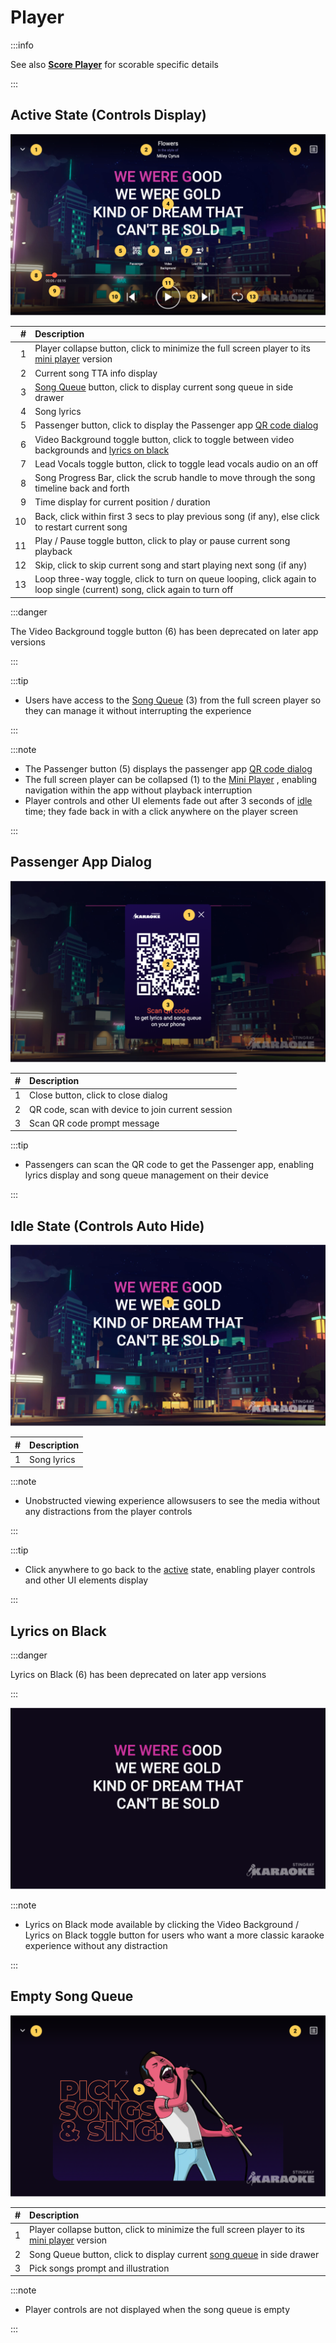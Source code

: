 # Player

:::info

See also [**Score Player**](../Scoring/Score%20Player.md) for scorable specific details

:::

## Active State (Controls Display)

![Player](./img/player.png)

|   # | Description                                                                                                                                 |
| --: | :------------------------------------------------------------------------------------------------------------------------------------------ |
|   1 | Player collapse button, click to minimize the full screen player to its [mini player](./Mini%20Player.md) version |
|   2 | Current song TTA info display                                                                                                               |
|   3 | [Song Queue](./Song%20Queue.md) button, click to display current song queue in side drawer                        |
|   4 | Song lyrics                                                                                                                                 |
|   5 | Passenger button, click to display the Passenger app [QR code dialog](#passenger-app-dialog)                                                |
|   6 | Video Background toggle button, click to toggle between video backgrounds and [lyrics on black](#lyrics-on-black)                           |
|   7 | Lead Vocals toggle button, click to toggle lead vocals audio on an off                                                                      |
|   8 | Song Progress Bar, click the scrub handle to move through the song timeline back and forth                                                  |
|   9 | Time display for current position / duration                                                                                                |
|  10 | Back, click within first 3 secs to play previous song (if any), else click to restart current song                                          |
|  11 | Play / Pause toggle button, click to play or pause current song playback                                                                    |
|  12 | Skip, click to skip current song and start playing next song (if any)                                                                       |
|  13 | Loop three-way toggle, click to turn on queue looping, click again to loop single (current) song, click again to turn off                   |

:::danger

The Video Background toggle button (6) has been deprecated on later app versions

:::

:::tip

- Users have access to the [Song Queue](./Song%20Queue.md) (3) from the full screen player so they can manage it without interrupting the experience

:::

:::note

- The Passenger button (5) displays the passenger app [QR code dialog](#passenger-app-dialog)
- The full screen player can be collapsed (1) to the [Mini Player](./Mini%20Player.md) , enabling navigation within the app without playback interruption
- Player controls and other UI elements fade out after 3 seconds of [idle](#idle-state-controls-auto-hide) time; they fade back in with a click anywhere on the player screen

:::

## Passenger App Dialog

![Passenger App Dialog](./img/passengerAppDialog.png)

|   # | Description                                       |
| --: | :------------------------------------------------ |
|   1 | Close button, click to close dialog               |
|   2 | QR code, scan with device to join current session |
|   3 | Scan QR code prompt message                       |

:::tip

- Passengers can scan the QR code to get the Passenger app, enabling lyrics display and song queue management on their device

:::

## Idle State (Controls Auto Hide)

![Idle State](./img/idleState.png)

|   # | Description |
| --: | :---------- |
|   1 | Song lyrics |

:::note

- Unobstructed viewing experience allowsusers to see the media without any distractions from the player controls

:::

:::tip

- Click anywhere to go back to the [active](#active-state-controls-display) state, enabling player controls and other UI elements display

:::

## Lyrics on Black

:::danger

Lyrics on Black (6) has been deprecated on later app versions

:::

![Lyrics on Black](./img/lyricsOnBlack.png)

:::note

- Lyrics on Black mode available by clicking the Video Background / Lyrics on Black toggle button for users who want a more classic karaoke experience without any distraction

:::

## Empty Song Queue

![Empty Song Queue](./img/emptyQueue.png)

|   # | Description                                                                                                                                 |
| --: | :------------------------------------------------------------------------------------------------------------------------------------------ |
|   1 | Player collapse button, click to minimize the full screen player to its [mini player](./Mini%20Player.md) version |
|   2 | Song Queue button, click to display current [song queue](./Song%20Queue.md) in side drawer                        |
|   3 | Pick songs prompt and illustration                                                                                                          |

:::note

- Player controls are not displayed when the song queue is empty

:::
